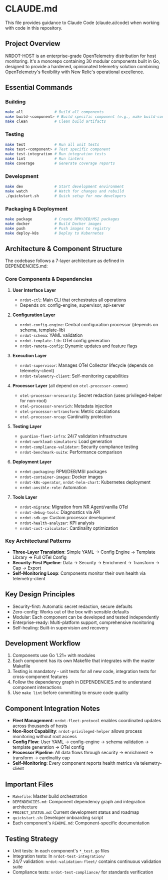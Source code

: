 # CLAUDE.md

This file provides guidance to Claude Code (claude.ai/code) when working with code in this repository.

## Project Overview

NRDOT-HOST is an enterprise-grade OpenTelemetry distribution for host monitoring. It's a monorepo containing 30 modular components built in Go, designed to provide a hardened, opinionated telemetry solution combining OpenTelemetry's flexibility with New Relic's operational excellence.

## Essential Commands

### Building
```bash
make all              # Build all components
make build-<component> # Build specific component (e.g., make build-control-plane)
make clean            # Clean build artifacts
```

### Testing
```bash
make test             # Run all unit tests
make test-<component> # Test specific component
make test-integration # Run integration tests
make lint             # Run linters
make coverage         # Generate coverage reports
```

### Development
```bash
make dev              # Start development environment
make watch            # Watch for changes and rebuild
./quickstart.sh       # Quick setup for new developers
```

### Packaging & Deployment
```bash
make package          # Create RPM/DEB/MSI packages
make docker           # Build Docker images
make push             # Push images to registry
make deploy-k8s       # Deploy to Kubernetes
```

## Architecture & Component Structure

The codebase follows a 7-layer architecture as defined in DEPENDENCIES.md:

### Core Components & Dependencies

1. **User Interface Layer**
   - `nrdot-ctl`: Main CLI that orchestrates all operations
   - Depends on: config-engine, supervisor, api-server

2. **Configuration Layer**
   - `nrdot-config-engine`: Central configuration processor (depends on schema, template-lib)
   - `nrdot-schema`: YAML validation
   - `nrdot-template-lib`: OTel config generation
   - `nrdot-remote-config`: Dynamic updates and feature flags

3. **Execution Layer**
   - `nrdot-supervisor`: Manages OTel Collector lifecycle (depends on telemetry-client)
   - `nrdot-telemetry-client`: Self-monitoring capabilities

4. **Processor Layer** (all depend on `otel-processor-common`)
   - `otel-processor-nrsecurity`: Secret redaction (uses privileged-helper for non-root)
   - `otel-processor-nrenrich`: Metadata injection
   - `otel-processor-nrtransform`: Metric calculations
   - `otel-processor-nrcap`: Cardinality protection

5. **Testing Layer**
   - `guardian-fleet-infra`: 24/7 validation infrastructure
   - `nrdot-workload-simulators`: Load generation
   - `nrdot-compliance-validator`: Security compliance testing
   - `nrdot-benchmark-suite`: Performance comparison

6. **Deployment Layer**
   - `nrdot-packaging`: RPM/DEB/MSI packages
   - `nrdot-container-images`: Docker images
   - `nrdot-k8s-operator`, `nrdot-helm-chart`: Kubernetes deployment
   - `nrdot-ansible-role`: Automation

7. **Tools Layer**
   - `nrdot-migrate`: Migration from NR Agent/vanilla OTel
   - `nrdot-debug-tools`: Diagnostics via API
   - `nrdot-sdk-go`: Custom processor development
   - `nrdot-health-analyzer`: KPI analysis
   - `nrdot-cost-calculator`: Cardinality optimization

### Key Architectural Patterns

- **Three-Layer Translation**: Simple YAML → Config Engine → Template Library → Full OTel Config
- **Security-First Pipeline**: Data → Security → Enrichment → Transform → Cap → Export
- **Self-Monitoring Loop**: Components monitor their own health via telemetry-client

## Key Design Principles

- Security-first: Automatic secret redaction, secure defaults
- Zero-config: Works out of the box with sensible defaults
- Modular: Each component can be developed and tested independently
- Enterprise-ready: Multi-platform support, comprehensive monitoring
- Self-healing: Built-in supervision and recovery

## Development Workflow

1. Components use Go 1.21+ with modules
2. Each component has its own Makefile that integrates with the master Makefile
3. Testing is mandatory - unit tests for all new code, integration tests for cross-component features
4. Follow the dependency graph in DEPENDENCIES.md to understand component interactions
5. Use `make lint` before committing to ensure code quality

## Component Integration Notes

- **Fleet Management**: `nrdot-fleet-protocol` enables coordinated updates across thousands of hosts
- **Non-Root Capability**: `nrdot-privileged-helper` allows process monitoring without root access
- **Config Flow**: User YAML → config-engine → schema validation → template generation → OTel config
- **Processor Pipeline**: All data flows through security → enrichment → transform → cardinality cap
- **Self-Monitoring**: Every component reports health metrics via telemetry-client

## Important Files

- `Makefile`: Master build orchestration
- `DEPENDENCIES.md`: Component dependency graph and integration architecture
- `PROJECT_STATUS.md`: Current development status and roadmap
- `quickstart.sh`: Developer onboarding script
- Each component's `README.md`: Component-specific documentation

## Testing Strategy

- Unit tests: In each component's `*_test.go` files
- Integration tests: In `nrdot-test-integration/`
- 24/7 validation: `nrdot-validation-fleet/` contains continuous validation suite
- Compliance tests: `nrdot-test-compliance/` for standards verification